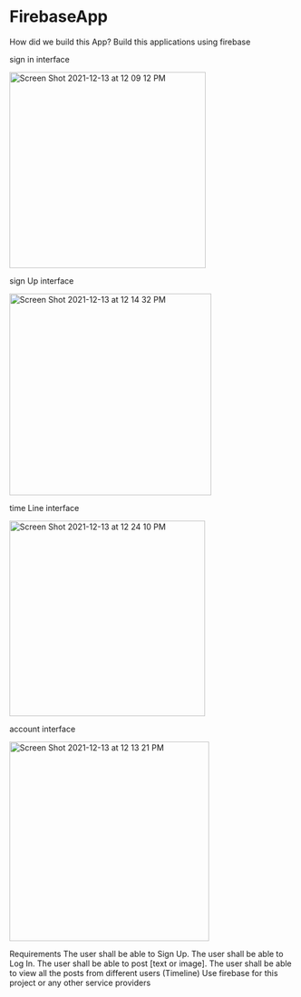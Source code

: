 # FirebaseApp

How did we build this App?
Build this applications using firebase 



sign in interface

<img width="346" alt="Screen Shot 2021-12-13 at 12 09 12 PM" src="https://user-images.githubusercontent.com/92252938/145787188-8aa5db46-dda5-4afd-860e-3f851012ea8e.png">

sign Up interface

<img width="356" alt="Screen Shot 2021-12-13 at 12 14 32 PM" src="https://user-images.githubusercontent.com/92252938/145787200-64fca42d-416b-403d-8385-ccf3803a0a58.png">

time Line interface

<img width="345" alt="Screen Shot 2021-12-13 at 12 24 10 PM" src="https://user-images.githubusercontent.com/92252938/145787221-6d72efad-ff87-4fe2-b0f2-8e03b6b50042.png">

account interface

<img width="352" alt="Screen Shot 2021-12-13 at 12 13 21 PM" src="https://user-images.githubusercontent.com/92252938/145787233-07aee0a9-b315-4fde-ad21-c8313052050b.png">





Requirements 
The user shall be able to Sign Up.
The user shall be able to Log In.
The user shall be able to post [text or image].
The user shall be able to view all the posts from different users (Timeline)
Use firebase for this project or any other service providers
